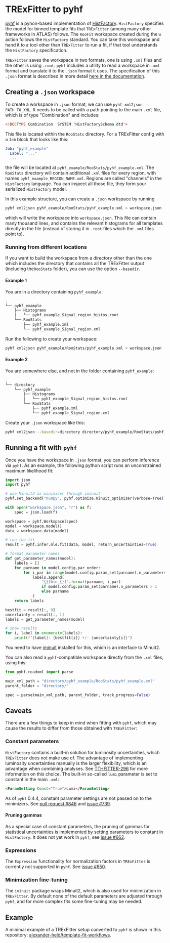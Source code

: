 # TRExFitter to pyhf

[pyhf](https://scikit-hep.org/pyhf/) is a pyhon-based implementation of [HistFactory](https://cds.cern.ch/record/1456844/).
`HistFactory` specifies the model for binned template fits that `TRExFitter` (among many other frameworks in ATLAS) follows.
The `RooFit` workspace created during the `w` action follows the `HistFactory` standard.
You can take this workspace and hand it to a tool other than `TRExFitter` to run a fit, if that tool understands the `HistFactory` specification.

`TRExFitter` saves the workspace in two formats, one is using `.xml` files and the other is using `.root`.
`pyhf` includes a utility to read a workspace in `.xml` format and translate it to the `.json` format it uses.
The specification of this `.json` format is described in more detail [here in the documentation](https://scikit-hep.org/pyhf/likelihood.html).

## Creating a `.json` workspace

To create a workspace in `.json` format, we can use `pyhf xml2json PATH_TO_XML`.
It needs to be called with a path pointing to the main `.xml` file, which is of type "Combination" and includes:

```html
<!DOCTYPE Combination  SYSTEM 'HistFactorySchema.dtd'>
```

This file is located within the `RooStats` directory.
For a TRExFitter config with a `Job` block that looks like this:

```yaml
Job: "pyhf_example"
  Label: "..."
  ...
```

the file will be located at `pyhf_example/RooStats/pyhf_example.xml`.
The `RooStats` directory will contain additional `.xml` files for every region, with names `pyhf_example_REGION_NAME.xml`.
Regions are called "channels" in the `HistFactory` language.
You can inspect all those file, they form your serialized `HistFactory` model.

In this example structure, you can create a `.json` workspace by running

```bash
pyhf xml2json pyhf_example/RooStats/pyhf_example.xml > workspace.json
```

which will write the workspace into `workspace.json`.
This file can contain many thousand lines, and contains the relevant histograms for all templates directly in the file (instead of storing it in `.root` files which the `.xml` files point to).

### Running from different locations

If you want to build the workspace from a directory other than the one which includes the directory that contains all the TRExFitter output (including the`RooStats` folder), you can use the option `--basedir`.

#### Example 1

You are in a directory containing `pyhf_example`:

```bash
.
└── pyhf_example
    ├── Histograms
    │   └── pyhf_example_Signal_region_histos.root
    └── RooStats
        ├── pyhf_example.xml
        └── pyhf_example_Signal_region.xml
```

Run the following to create your workspace:

```bash
pyhf xml2json pyhf_example/RooStats/pyhf_example.xml > workspace.json
```

#### Example 2

You are somewhere else, and not in the folder containing `pyhf_example`:

```bash
.
└── directory
    └── pyhf_example
        ├── Histograms
        │   └── pyhf_example_Signal_region_histos.root
        └── RooStats
            ├── pyhf_example.xml
            └── pyhf_example_Signal_region.xml
```

Create your `.json` workspace like this:

```bash
pyhf xml2json --basedir=directory directory/pyhf_example/RooStats/pyhf_example.xml > workspace.json
```

## Running a fit with `pyhf`

Once you have the workspace in `.json` format, you can perform inference via `pyhf`.
As an example, the following python script runs an unconstrained maximum likelihood fit:

```python
import json
import pyhf

# use Minuit2 as minimizer through iminuit
pyhf.set_backend("numpy", pyhf.optimize.minuit_optimizer(verbose=True))

with open("workspace.json", "r") as f:
    spec = json.load(f)

workspace = pyhf.Workspace(spec)
model = workspace.model()
data = workspace.data(model)

# run the fit
result = pyhf.infer.mle.fit(data, model, return_uncertainties=True)

# format parameter names
def get_parameter_names(model):
    labels = []
    for parname in model.config.par_order:
        for i_par in range(model.config.param_set(parname).n_parameters):
            labels.append(
                "{}[bin_{}]".format(parname, i_par)
                if model.config.param_set(parname).n_parameters > 1
                else parname
            )
    return labels

bestfit = result[:, 0]
uncertainty = result[:, 1]
labels = get_parameter_names(model)

# show results
for i, label in enumerate(labels):
    print(f"{label}: {bestfit[i]} +/- {uncertainty[i]}")
```

You need to have [iminuit](https://iminuit.readthedocs.io/) installed for this, which is an interface to Minuit2.

You can also read a `pyhf`-compatible workspace directly from the `.xml` files, using this:

```python
from pyhf.readxml import parse

main_xml_path = "directory/pyhf_example/RooStats/pyhf_example.xml"
parent_folder = "directory/"

spec = parse(main_xml_path, parent_folder, track_progress=False)
```

## Caveats

There are a few things to keep in mind when fitting with `pyhf`, which may cause the results to differ from those obtained with `TRExFitter`:

### Constant parameters

`HistFactory` contains a built-in solution for luminosity uncertainties, which `TRExFitter` does not make use of.
The advantage of implementing luminosity uncertainties manually is the larger flexibility, which is an advantage when combining analyses.
See [TTHFITTER-296](https://its.cern.ch/jira/browse/TTHFITTER-296) for more information on this choice.
The built-in so-called `lumi` parameter is set to constant in the main `.xml`:

```html
<ParamSetting Const="True">Lumi</ParamSetting>
```

As of `pyhf` 0.4.4, constant parameter settings are not passed on to the minimizers.
See [pull request #846](https://github.com/scikit-hep/pyhf/pull/846) and [issue #739](https://github.com/scikit-hep/pyhf/issues/739).

#### Pruning gammas

As a special case of constant parameters, the pruning of gammas for statistical uncertainties is implemented by setting parameters to constant in `HistFactory`.
It does not yet work in `pyhf`, see [issue #662](https://github.com/scikit-hep/pyhf/issues/662).

### Expressions

The `Expression` functionality for normalization factors in `TRExFitter` is currently not supported in `pyhf`.
See [issue #850](https://github.com/scikit-hep/pyhf/issues/850).

### Minimization fine-tuning

The `iminuit` package wraps Minuit2, which is also used for minimization in `TRExFitter`.
By default none of the default parameters are adjusted through `pyhf`, and for more complex fits some fine-tuning may be needed.

## Example

A minimal example of a TRExFitter setup converted to `pyhf` is shown in this repository: [alexander-held/template-fit-workflows](https://github.com/alexander-held/template-fit-workflows).
